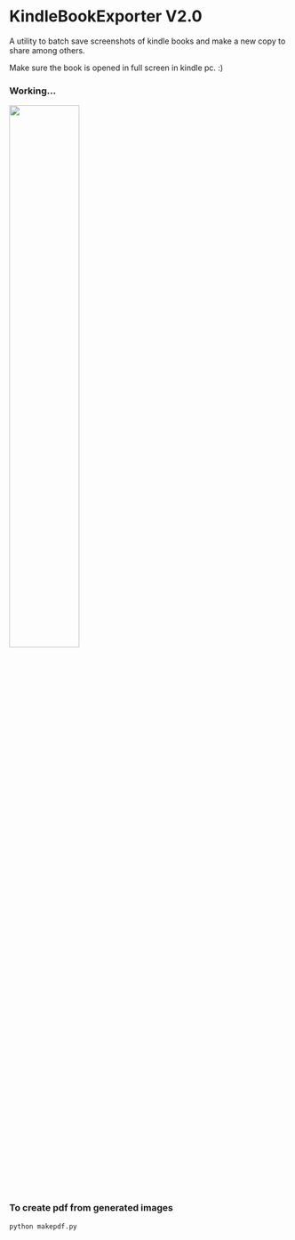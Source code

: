# KindleBookExporter V2.0
A utility to batch save screenshots of kindle books and make a new copy to share among others.

Make sure the book is opened in full screen in kindle pc. :) 

### Working...
[<img src="https://img.youtube.com/vi/LTv338knrP4/maxresdefault.jpg" width="50%">](https://youtu.be/if_6IfbPgpo)

### To create pdf from generated images 
```
python makepdf.py
```